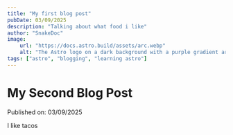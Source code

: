 ```yaml
---
title: "My first blog post"
pubDate: 03/09/2025
description: "Talking about what food i like"
author: "SnakeDoc"
image:
    url: "https://docs.astro.build/assets/arc.webp"
    alt: "The Astro logo on a dark background with a purple gradient arc."
tags: ["astro", "blogging", "learning astro"]
---
```


# My Second Blog Post

Published on: 03/09/2025

I like tacos

